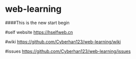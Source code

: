 # web-learning
####This is the new start begin

#self website
https://hselfweb.cn

#wiki
https://github.com/Cyberhan123/web-learning/wiki

#issues
https://github.com/Cyberhan123/web-learning/issues


